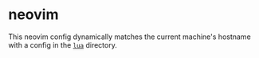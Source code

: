 # neovim

This neovim config dynamically matches the current machine's hostname with a config in the [`lua`](./dots/lua/) directory.
